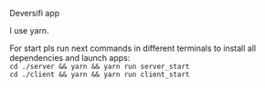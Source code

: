 Deversifi app

I use yarn. 

For start pls run next commands in different terminals to install all dependencies and launch apps:  
`cd ./server && yarn && yarn run server_start`  
`cd ./client && yarn && yarn run client_start`
